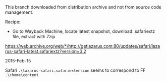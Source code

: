 This branch downloaded from distribution archive and not from source code management.

Recipe: 

* Go to Wayback Machine, locate latest snapshot, download .safariextz file, extract with 7zip


https://web.archive.org/web/*/http://getlazarus.com:80/updates/safari/lazarus-safari-latest.safariextz?version=3.2

2015-Feb-15

Safari `.\lazarus-safari.safariextension` seems to correspond to FF `.\chome\content`


